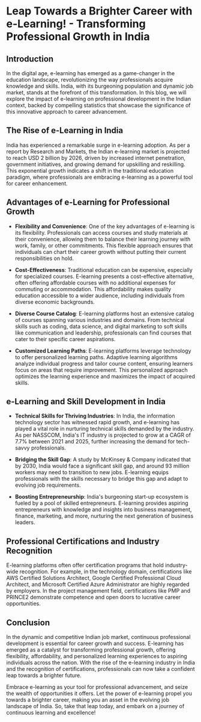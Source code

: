 # Leap Towards a Brighter Career with e-Learning! - Transforming Professional Growth in India

## Introduction

In the digital age, e-learning has emerged as a game-changer in the education landscape, revolutionizing the way professionals acquire knowledge and skills. India, with its burgeoning population and dynamic job market, stands at the forefront of this transformation. In this blog, we will explore the impact of e-learning on professional development in the Indian context, backed by compelling statistics that showcase the significance of this innovative approach to career advancement.

## The Rise of e-Learning in India

India has experienced a remarkable surge in e-learning adoption. As per a report by Research and Markets, the Indian e-learning market is projected to reach USD 2 billion by 2026, driven by increased internet penetration, government initiatives, and growing demand for upskilling and reskilling. This exponential growth indicates a shift in the traditional education paradigm, where professionals are embracing e-learning as a powerful tool for career enhancement.

## Advantages of e-Learning for Professional Growth

- **Flexibility and Convenience**:
  One of the key advantages of e-learning is its flexibility. Professionals can access courses and study materials at their convenience, allowing them to balance their learning journey with work, family, or other commitments. This flexible approach ensures that individuals can chart their career growth without putting their current responsibilities on hold.

- **Cost-Effectiveness**:
  Traditional education can be expensive, especially for specialized courses. E-learning presents a cost-effective alternative, often offering affordable courses with no additional expenses for commuting or accommodation. This affordability makes quality education accessible to a wider audience, including individuals from diverse economic backgrounds.

- **Diverse Course Catalog**:
  E-learning platforms host an extensive catalog of courses spanning various industries and domains. From technical skills such as coding, data science, and digital marketing to soft skills like communication and leadership, professionals can find courses that cater to their specific career aspirations.

- **Customized Learning Paths**:
  E-learning platforms leverage technology to offer personalized learning paths. Adaptive learning algorithms analyze individual progress and tailor course content, ensuring learners focus on areas that require improvement. This personalized approach optimizes the learning experience and maximizes the impact of acquired skills.

## e-Learning and Skill Development in India

- **Technical Skills for Thriving Industries**:
  In India, the information technology sector has witnessed rapid growth, and e-learning has played a vital role in nurturing technical skills demanded by the industry. As per NASSCOM, India's IT industry is projected to grow at a CAGR of 7.7% between 2021 and 2025, further increasing the demand for tech-savvy professionals.

- **Bridging the Skill Gap**:
  A study by McKinsey & Company indicated that by 2030, India would face a significant skill gap, and around 93 million workers may need to transition to new jobs. E-learning equips professionals with the skills necessary to bridge this gap and adapt to evolving job requirements.

- **Boosting Entrepreneurship**:
  India's burgeoning start-up ecosystem is fueled by a pool of skilled entrepreneurs. E-learning provides aspiring entrepreneurs with knowledge and insights into business management, finance, marketing, and more, nurturing the next generation of business leaders.

## Professional Certifications and Industry Recognition

E-learning platforms often offer certification programs that hold industry-wide recognition. For example, in the technology domain, certifications like AWS Certified Solutions Architect, Google Certified Professional Cloud Architect, and Microsoft Certified Azure Administrator are highly regarded by employers. In the project management field, certifications like PMP and PRINCE2 demonstrate competence and open doors to lucrative career opportunities.

## Conclusion

In the dynamic and competitive Indian job market, continuous professional development is essential for career growth and success. E-learning has emerged as a catalyst for transforming professional growth, offering flexibility, affordability, and personalized learning experiences to aspiring individuals across the nation. With the rise of the e-learning industry in India and the recognition of certifications, professionals can now take a confident leap towards a brighter future.

Embrace e-learning as your tool for professional advancement, and seize the wealth of opportunities it offers. Let the power of e-learning propel you towards a brighter career, making you an asset in the evolving job landscape of India. So, take that leap today, and embark on a journey of continuous learning and excellence!
